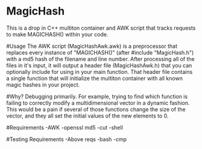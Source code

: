 # MagicHash

This is a drop in C++ multiton container and AWK script that tracks requests to make MAGICHASH() within your code.

#Usage
The AWK script (MagicHashAwk.awk) is a preprocessor that replaces every instance of "MAGICHASH()"  (after #include "MagicHash.h") with a md5 hash of the filename and line number. After processing all of the files in it's input, it will output a header file (MagicHashAwk.h) that you can optionally include for using in your main function. That header file contains a single function that will initialize the multiton container with all known magic hashes in your project.

#Why?
Debugging primarily. For example, trying to find which function is failing to correctly modify a multidimensional vector in a dynamic fashion. This would be a pain if several of those functions change the size of the vector, and they all set the initial values of the new elements to 0.


#Requirements
-AWK
-openssl md5
-cut
-shell



#Testing Requirements
-Above reqs
-bash
-cmp
